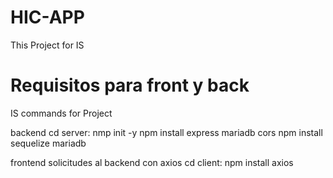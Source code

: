 # HIC-APP
This Project for IS 
# Requisitos para front y back
IS commands for Project

backend
cd server\: 
nmp init -y
npm install express mariadb cors
npm install sequelize mariadb


frontend
solicitudes al backend con axios
cd client\: 
npm install axios
